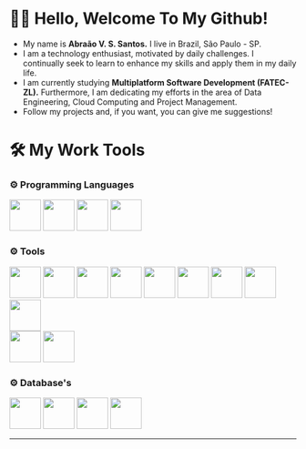 # 👨‍💻 Hello, Welcome To My Github!
- My name is __Abraão V. S. Santos.__ I live in Brazil, São Paulo - SP.
- I am a technology enthusiast, motivated by daily challenges. I continually seek to learn to enhance my skills and apply them in my daily life.
- I am currently studying __Multiplatform Software Development (FATEC-ZL).__ Furthermore, I am dedicating my efforts in the area of ​​Data Engineering, Cloud Computing and Project Management.
- Follow my projects and, if you want, you can give me suggestions!
# 🛠 My Work Tools
<h3>⚙️ Programming Languages</h3>
  <div align="start">
          <img width="55" src="https://cdn.jsdelivr.net/gh/devicons/devicon@latest/icons/java/java-original.svg" />
          <img width="55" src="https://cdn.jsdelivr.net/gh/devicons/devicon@latest/icons/python/python-original.svg" /> 
          <img width="55" src="https://cdn.jsdelivr.net/gh/devicons/devicon@latest/icons/javascript/javascript-original.svg" />  
          <img width="55" src="https://cdn.jsdelivr.net/gh/devicons/devicon@latest/icons/azuresqldatabase/azuresqldatabase-original.svg" />
  </div>
<h3>⚙️ Tools</h3>
<div align="start">
          <img width="55" src="https://cdn.jsdelivr.net/gh/devicons/devicon@latest/icons/spring/spring-original.svg" /> 
          <img width="55" src="https://cdn.jsdelivr.net/gh/devicons/devicon@latest/icons/react/react-original-wordmark.svg" />
          <img width="55" src="https://cdn.jsdelivr.net/gh/devicons/devicon@latest/icons/tailwindcss/tailwindcss-original.svg" />
          <img width="55" src="https://cdn.jsdelivr.net/gh/devicons/devicon@latest/icons/anaconda/anaconda-original.svg" />
          <img width="55" src="https://cdn.jsdelivr.net/gh/devicons/devicon@latest/icons/jupyter/jupyter-original-wordmark.svg" />
          <img width="55" src="https://cdn.jsdelivr.net/gh/devicons/devicon@latest/icons/pandas/pandas-original-wordmark.svg" />
          <img width="55" src="https://cdn.jsdelivr.net/gh/devicons/devicon@latest/icons/json/json-original.svg" />
          <img width="55" src="https://cdn.jsdelivr.net/gh/devicons/devicon@latest/icons/numpy/numpy-original.svg" /> 
          <img width="55" src="https://cdn.jsdelivr.net/gh/devicons/devicon@latest/icons/matplotlib/matplotlib-original.svg" />   
  <br>
          <img width="55" src="https://cdn.jsdelivr.net/gh/devicons/devicon@latest/icons/amazonwebservices/amazonwebservices-original-wordmark.svg" />
          <img width="55" src="https://cdn.jsdelivr.net/gh/devicons/devicon@latest/icons/azure/azure-original.svg" /> 
          
</div>
<h3>⚙️ Database's</h3>
<div align="start">
          <img width="55" src="https://cdn.jsdelivr.net/gh/devicons/devicon@latest/icons/mysql/mysql-original.svg" />
          <img width="55" src="https://cdn.jsdelivr.net/gh/devicons/devicon@latest/icons/sqlite/sqlite-original-wordmark.svg" />
          <img width="55" src="https://cdn.jsdelivr.net/gh/devicons/devicon@latest/icons/microsoftsqlserver/microsoftsqlserver-original-wordmark.svg" />
          <img width="55" src="https://cdn.jsdelivr.net/gh/devicons/devicon@latest/icons/redis/redis-original-wordmark.svg" />
</div>

---
